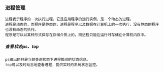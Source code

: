 
### 进程管理
    进程表示程序的一次执行过程，它是应用程序的运行实例，是一个动态的过程。
    进程是动态的，而程序是静态的，进程是程序以及数据在计算机上的一次执行，没有静态的程序也没有动态的执行。
    程序是可以以某种形式保存在存储介质上的，而进程只能在运行时存储在计算机内存中。

##### 查看状态ps、top
    ps输出的只是当前查询状态下进程瞬间的状态信息。
    top可以及时动态地查看进程，提供实时的系统状态监控。
